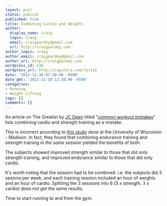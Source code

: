 ```yaml
---
layout: post
status: publish
published: true
title: Combining Cardio and Weights
author:
  display_name: craig
  login: craig
  email: craigpardey@gmail.com
  url: http://craigpardey.com
author_login: craig
author_email: craigpardey@gmail.com
author_url: http://craigpardey.com
wordpress_id: 116
wordpress_url: http://capultra.com/?p=116
date: '2012-11-10 07:50:06 -0500'
date_gmt: '2012-11-10 12:50:06 -0500'
categories:
- Running
- Weight Lifting
tags: []
comments: []
---
```


An article on The Greatist by [JC Deen](www.jcdfitness.com/) titled "[common
workout mistakes](http://greatist.com/fitness/fix-common-workout-mistakes/)"
lists combining cardio and strength training as a mistake.

This is incorrect according to [this
study](http://www.ncbi.nlm.nih.gov/pubmed/7752872) done at the University of
Wisconsin - Madison. In fact, they found that combining endurance training and
strength training _in the same session_ yielded the benefits of both.

The subjects showed improved strength similar to those that did only strength
training, and improved endurance similar to those that did only cardio.

It's worth noting that the session had to be combined. i.e. the subjects did 3
sesions per week, and each training session included an hour of weights and an
hour of cardio. Splitting the 3 sessions into 6 (3 x strength, 3 x cardio)
does _not_ get the same results.

Time to start running to and from the gym.

